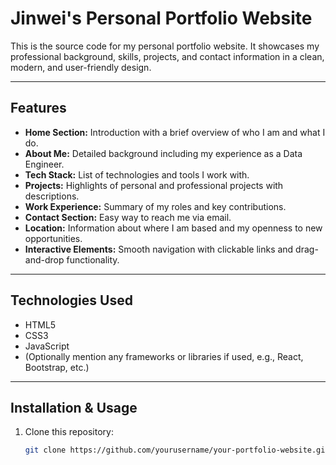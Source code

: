 # Jinwei's Personal Portfolio Website

This is the source code for my personal portfolio website. It showcases my professional background, skills, projects, and contact information in a clean, modern, and user-friendly design.

---

## Features

- **Home Section:** Introduction with a brief overview of who I am and what I do.
- **About Me:** Detailed background including my experience as a Data Engineer.
- **Tech Stack:** List of technologies and tools I work with.
- **Projects:** Highlights of personal and professional projects with descriptions.
- **Work Experience:** Summary of my roles and key contributions.
- **Contact Section:** Easy way to reach me via email.
- **Location:** Information about where I am based and my openness to new opportunities.
- **Interactive Elements:** Smooth navigation with clickable links and drag-and-drop functionality.

---

## Technologies Used

- HTML5  
- CSS3  
- JavaScript  
- (Optionally mention any frameworks or libraries if used, e.g., React, Bootstrap, etc.)

---

## Installation & Usage

1. Clone this repository:  
   ```bash
   git clone https://github.com/yourusername/your-portfolio-website.git